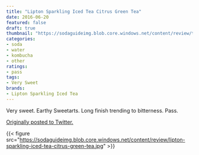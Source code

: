 ```yaml
---
title: "Lipton Sparkling Iced Tea Citrus Green Tea"
date: 2016-06-20
featured: false
draft: true
thumbnail: "https://sodaguideimg.blob.core.windows.net/content/review/thumbs/lipton-sparkling-iced-tea-citrus-green-tea.jpg"
categories:
- soda
- water
- kombucha
- other
ratings:
- pass
tags:
- Very Sweet
brands:
- Lipton Sparkling Iced Tea
---
```


Very sweet. Earthy Sweetarts. Long finish trending to bitterness. Pass.

[Originally posted to Twitter.](https://twitter.com/Cavorter/status/744951392771547136)

{{< figure src="https://sodaguideimg.blob.core.windows.net/content/review/lipton-sparkling-iced-tea-citrus-green-tea.jpg" >}}

